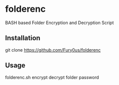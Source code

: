 # folderenc
BASH based Folder Encryption and Decryption Script
## Installation
git clone https://github.com/Fury0us/folderenc
## Usage
folderenc.sh encrypt decrypt folder password
